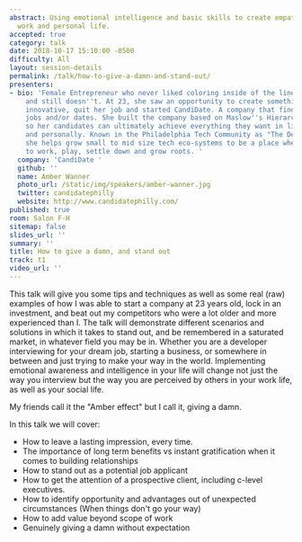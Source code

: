 ```yaml
---
abstract: Using emotional intelligence and basic skills to create empathy in your
  work and personal life.
accepted: true
category: talk
date: 2018-10-17 15:10:00 -0500
difficulty: All
layout: session-details
permalink: /talk/how-to-give-a-damn-and-stand-out/
presenters:
- bio: 'Female Entrepreneur who never liked coloring inside of the lines as a kid,
    and still doesn''t. At 23, she saw an opportunity to create something new and
    innovative, quit her job and started CandiDate. A company that finds tech folks
    jobs and/or dates. She built the company based on Maslow''s Hierarchy of Needs,
    so her candidates can ultimately achieve everything they want in life, professionally
    and personally. Known in the Philadelphia Tech Community as "The Dev Whisperer"
    she helps grow small to mid size tech eco-systems to be a place where people want
    to work, play, settle down and grow roots. '
  company: 'CandiDate '
  github: ''
  name: Amber Wanner
  photo_url: /static/img/speakers/amber-wanner.jpg
  twitter: candidatephilly
  website: http://www.candidatephilly.com/
published: true
room: Salon F-H
sitemap: false
slides_url: ''
summary: ''
title: How to give a damn, and stand out
track: t1
video_url: ''
---
```


This talk will give you some tips and techniques as well as some real (raw) examples of how I was able to start a company at 23 years old, lock in an investment, and beat out my competitors who were a lot older and more experienced than I.
The talk will demonstrate different scenarios and solutions in which it takes to stand out, and be remembered in a saturated market, in whatever field you may be in. Whether you are a developer interviewing for your dream job, starting a business, or somewhere in between and just trying to make your way in the world. Implementing emotional awareness and intelligence in your life will change not just the way you interview but the way you are perceived by others in your work life, as well as your social life.

My friends call it the "Amber effect" but I call it, giving a damn.

In this talk we will cover:

-	How to leave a lasting impression, every time.
-	The importance of long term benefits vs instant gratification when it comes to building relationships
-	How to stand out as a potential job applicant
-	How to get the attention of a prospective client, including c-level executives.
-	How to identify opportunity and advantages out of unexpected circumstances (When things don't go your way)
-	How to add value beyond scope of work
-	Genuinely giving a damn without expectation